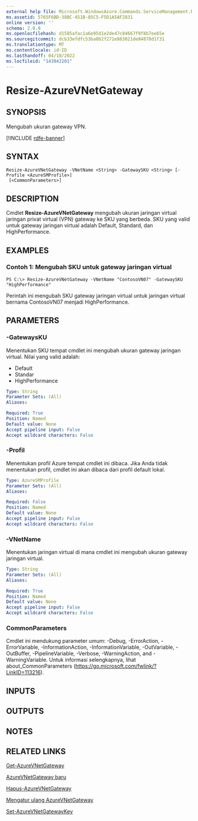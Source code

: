 ```yaml
---
external help file: Microsoft.WindowsAzure.Commands.ServiceManagement.Network.dll-Help.xml
ms.assetid: 5765F6BD-38BC-451B-85C5-F5D1A5AF2831
online version: ''
schema: 2.0.0
ms.openlocfilehash: d1585afac1a6e95d1e2de47c84667f9f8b7ee65e
ms.sourcegitcommit: dcb33efdfc53ba0b2f271e883021de84878d1f31
ms.translationtype: MT
ms.contentlocale: id-ID
ms.lasthandoff: 04/18/2022
ms.locfileid: "143042201"
---
```

# Resize-AzureVNetGateway

## SYNOPSIS
Mengubah ukuran gateway VPN.

[!INCLUDE [rdfe-banner](../../includes/rdfe-banner.md)]

## SYNTAX

```
Resize-AzureVNetGateway -VNetName <String> -GatewaySKU <String> [-Profile <AzureSMProfile>]
 [<CommonParameters>]
```

## DESCRIPTION
Cmdlet **Resize-AzureVNetGateway** mengubah ukuran jaringan virtual jaringan privat virtual (VPN) gateway ke SKU yang berbeda.
SKU yang valid untuk gateway jaringan virtual adalah Default, Standard, dan HighPerformance.

## EXAMPLES

### Contoh 1: Mengubah SKU untuk gateway jaringan virtual
```
PS C:\> Resize-AzureVNetGateway -VNetName "ContosoVN07" -GatewaySKU "HighPerformance"
```

Perintah ini mengubah SKU gateway jaringan virtual untuk jaringan virtual bernama ContosoVN07 menjadi HighPerformance.

## PARAMETERS

### -GatewaysKU
Menentukan SKU tempat cmdlet ini mengubah ukuran gateway jaringan virtual.
Nilai yang valid adalah: 

- Default 
- Standar 
- HighPerformance

```yaml
Type: String
Parameter Sets: (All)
Aliases: 

Required: True
Position: Named
Default value: None
Accept pipeline input: False
Accept wildcard characters: False
```

### -Profil
Menentukan profil Azure tempat cmdlet ini dibaca. Jika Anda tidak menentukan profil, cmdlet ini akan dibaca dari profil default lokal.

```yaml
Type: AzureSMProfile
Parameter Sets: (All)
Aliases: 

Required: False
Position: Named
Default value: None
Accept pipeline input: False
Accept wildcard characters: False
```

### -VNetName
Menentukan jaringan virtual di mana cmdlet ini mengubah ukuran gateway jaringan virtual.

```yaml
Type: String
Parameter Sets: (All)
Aliases: 

Required: True
Position: Named
Default value: None
Accept pipeline input: False
Accept wildcard characters: False
```

### CommonParameters
Cmdlet ini mendukung parameter umum: -Debug, -ErrorAction, -ErrorVariable, -InformationAction, -InformationVariable, -OutVariable, -OutBuffer, -PipelineVariable, -Verbose, -WarningAction, and -WarningVariable. Untuk informasi selengkapnya, lihat about_CommonParameters (https://go.microsoft.com/fwlink/?LinkID=113216).

## INPUTS

## OUTPUTS

## NOTES

## RELATED LINKS

[Get-AzureVNetGateway](./Get-AzureVNetGateway.md)

[AzureVNetGateway baru](./New-AzureVNetGateway.md)

[Hapus-AzureVNetGateway](./Remove-AzureVNetGateway.md)

[Mengatur ulang AzureVNetGateway](./Reset-AzureVNetGateway.md)

[Set-AzureVNetGatewayKey](./Set-AzureVNetGatewayKey.md)


